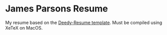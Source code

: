 James Parsons Resume
=========================

My resume based on the [Deedy-Resume template](https://github.com/deedy/Deedy-Resume). Must be compiled using XeTeX on MacOS.
